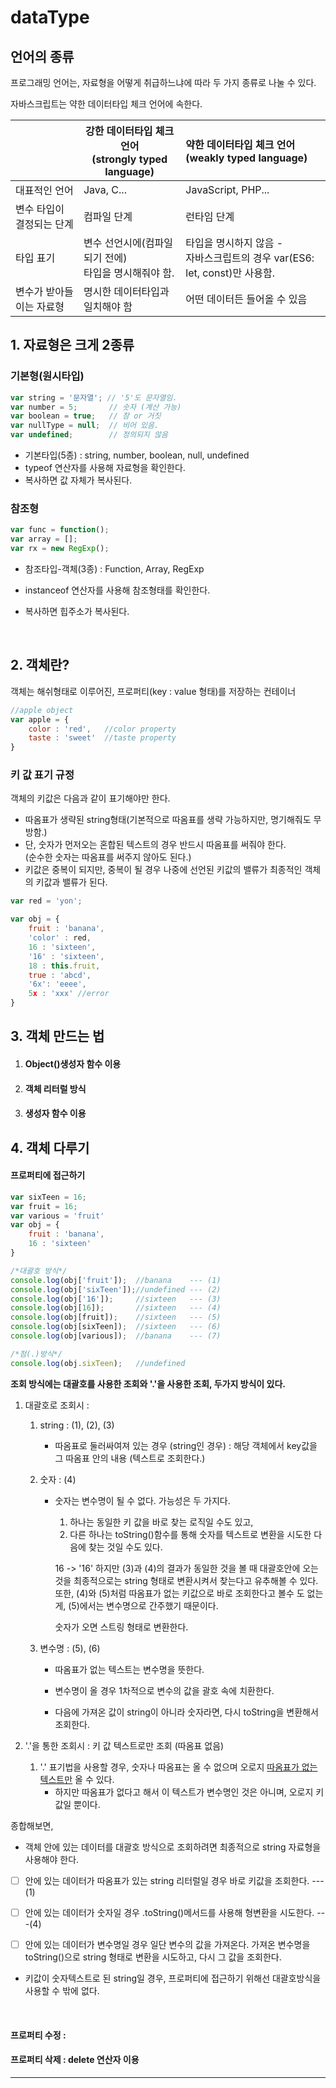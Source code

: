 # dataType



## 언어의 종류

프로그래밍 언어는, 자료형을 어떻게 취급하느냐에 따라 두 가지 종류로 나눌 수 있다. 

자바스크립트는 약한 데이터타입 체크 언어에 속한다. 

|                           | **강한 데이터타입 체크 언어** <br />(strongly typed language) | **약한 데이터타입 체크 언어**<br /> (weakly typed language)  |
| ------------------------- | ------------------------------------------------------------ | :----------------------------------------------------------- |
| 대표적인 언어             | Java, C...                                                   | JavaScript, PHP...                                           |
| 변수 타입이 결정되는 단계 | 컴파일 단계                                                  | 런타임 단계                                                  |
| 타입 표기                 | 변수 선언시에(컴파일 되기 전에) <br />타입을 명시해줘야 함.  | 타입을 명시하지 않음 - <br />자바스크립트의 경우 var(ES6: let, const)만 사용함. |
| 변수가 받아들이는 자료형  | 명시한 데이터타입과 일치해야 함                              | 어떤 데이터든 들어올 수 있음                                 |



## 1. 자료형은 크게 2종류

### 기본형(원시타입)

```js
var string = '문자열'; // '5'도 문자열임.
var number = 5;  	  // 숫자 (계산 가능)
var boolean = true;   // 참 or 거짓
var nullType = null;  // 비어 있음.
var undefined;        // 정의되지 않음
```

- 기본타입(5종) : string, number, boolean, null, undefined
- typeof 연산자를 사용해 자료형을 확인한다. 
- 복사하면 값 자체가 복사된다. 
  ​

### 참조형

```javascript
var func = function();
var array = [];
var rx = new RegExp();
```

- 참조타입-객체(3종) : Function, Array, RegExp

- instanceof 연산자를 사용해 참조형태를 확인한다. 

- 복사하면 힙주소가 복사된다. 

  ​



## 2. 객체란?

객체는 해쉬형태로 이루어진, 프로퍼티(key : value 형태)를 저장하는 컨테이너

```javascript
//apple object
var apple = {
	color : 'red',   //color property
  	taste : 'sweet'  //taste property
}
```



### 키 값 표기 규정

객체의 키값은 다음과 같이 표기해야만 한다. 

- 따옴표가 생략된 string형태(기본적으로 따옴표를 생략 가능하지만, 명기해줘도 무방함.)
- 단, 숫자가 먼저오는 혼합된 텍스트의 경우 반드시 따옴표를 써줘야 한다.  
  (순수한 숫자는 따옴표를 써주지 않아도 된다.)
- 키값은 중복이 되지만, 중복이 될 경우 나중에 선언된 키값의 밸류가 최종적인 객체의 키값과 밸류가 된다. 

```javascript
var red = 'yon';

var obj = {
    fruit : 'banana',
    'color' : red,
    16 : 'sixteen',
    '16' : 'sixteen',
    18 : this.fruit,
    true : 'abcd',
    '6x': 'eeee',
    5x : 'xxx' //error
}
```



## 3. 객체 만드는 법

1. #### Object()생성자 함수 이용

2. #### 객체 리터럴 방식

3. #### 생성자 함수 이용





## 4. 객체 다루기

#### 프로퍼티에 접근하기

```javascript
var sixTeen = 16;
var fruit = 16;
var various = 'fruit'
var obj = {
    fruit : 'banana',
    16 : 'sixteen'
}

/*대괄호 방식*/
console.log(obj['fruit']);  //banana 	--- (1)
console.log(obj['sixTeen']);//undefined --- (2)
console.log(obj['16']); 	//sixteen 	--- (3)
console.log(obj[16]); 		//sixteen 	--- (4)
console.log(obj[fruit]);    //sixteen 	--- (5)
console.log(obj[sixTeen]); 	//sixteen 	--- (6)
console.log(obj[various]); 	//banana 	--- (7)

/*점(.)방식*/
console.log(obj.sixTeen); 	//undefined
```

**조회 방식에는 대괄호를 사용한 조회와 '.'을 사용한 조회, 두가지 방식이 있다.** 

1. 대괄호로 조회시 : 
   1. string  :  (1), (2), (3)

      - 따옴표로 둘러싸여져 있는 경우 (string인 경우) : 
        해당 객체에서 key값을 그 따옴표 안의 내용 (텍스트로 조회한다.)
   2. 숫자 : (4)

      - 숫자는 변수명이 될 수 없다. 가능성은 두 가지다. 

        1. 하나는 동일한 키 값을 바로 찾는 로직일 수도 있고,
        2. 다른 하나는 toString()함수를 통해 숫자를 텍스트로 변환을 시도한 다음에 찾는 것일 수도 있다. 

         16 -> '16'
        하지만 (3)과 (4)의 결과가 동일한 것을 볼 때 대괄호안에 오는 것을 최종적으로는 string 형태로 변환시켜서 찾는다고 유추해볼 수 있다. 
        또한, (4)와 (5)처럼 따옴표가 없는 키값으로 바로 조회한다고 볼수 도 없는 게, (5)에서는 변수명으로 간주했기 때문이다.  

        숫자가 오면 스트링 형태로 변환한다. 
   3. 변수명 :  (5), (6) 

      - 따옴표가 없는 텍스트는 변수명을 뜻한다. 


      - 변수명이 올 경우 1차적으로 변수의 값을 괄호 속에 치환한다.
      - 다음에 가져온 값이 string이 아니라 숫자라면, 다시 toString을 변환해서 조회한다.

2. '.'을 통한 조회시 :  키 값 텍스트로만 조회 (따옴표 없음)

   1. '.' 표기법을 사용할 경우, 숫자나 따옴표는 올 수 없으며 오로지 <u>따옴표가 없는 텍스트만</u> 올 수 있다. 
      - 하지만 따옴표가 없다고 해서 이 텍스트가 변수명인 것은 아니며, 오로지 키값일 뿐이다. 


종합해보면, 

- 객체 안에 있는 데이터를 대괄호 방식으로 조회하려면  최종적으로 string 자료형을 사용해야 한다. 
- [ ] 안에 있는 데이터가 따옴표가 있는 string 리터럴일 경우 바로 키값을 조회한다.   ---(1)
- [ ] 안에 있는 데이터가 숫자일 경우 .toString()메서드를 사용해 형변환을 시도한다.  ---(4)
- [ ] 안에 있는 데이터가 변수명일 경우 일단 변수의 값을 가져온다. 가져온 변수명을 toString()으로 string 형태로 변환을 시도하고, 다시 그 값을 조회한다.  


- 키값이 숫자텍스트로 된 string일 경우, 프로퍼티에 접근하기 위해선 대괄호방식을 사용할 수 밖에 없다. 

  ​


#### 프로퍼티 수정 : 



#### 프로퍼티 삭제 : delete 연산자 이용



---





